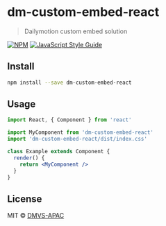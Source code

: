# dm-custom-embed-react

> Dailymotion custom embed solution

[![NPM](https://img.shields.io/npm/v/dm-custom-embed-react.svg)](https://www.npmjs.com/package/dm-custom-embed-react) [![JavaScript Style Guide](https://img.shields.io/badge/code_style-standard-brightgreen.svg)](https://standardjs.com)

## Install

```bash
npm install --save dm-custom-embed-react
```

## Usage

```jsx
import React, { Component } from 'react'

import MyComponent from 'dm-custom-embed-react'
import 'dm-custom-embed-react/dist/index.css'

class Example extends Component {
  render() {
    return <MyComponent />
  }
}
```

## License

MIT © [DMVS-APAC](https://github.com/DMVS-APAC)
